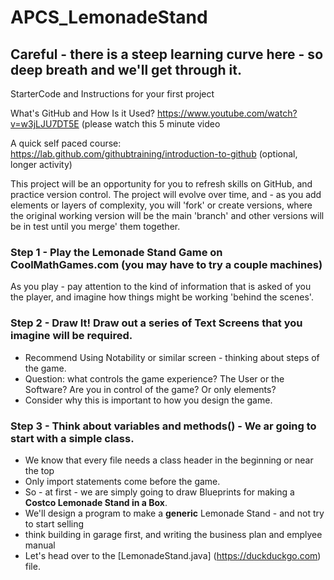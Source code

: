 # APCS_LemonadeStand

## Careful - there is a steep learning curve here - so deep breath and we'll get through it.

StarterCode and Instructions for your first project

What's GitHub and How Is it Used? https://www.youtube.com/watch?v=w3jLJU7DT5E (please watch this 5 minute video

A quick self paced course: https://lab.github.com/githubtraining/introduction-to-github (optional, longer activity)


This project will be an opportunity for you to refresh skills on GitHub, and practice version control.
The project will evolve over time, and - as you add elements or layers of complexity, you will 'fork' or create versions, 
where the original working version will be the main 'branch' and other versions will be in test until you merge' them together.

### Step 1 - Play the Lemonade Stand Game on CoolMathGames.com (you may have to try a couple machines)

  As you play - pay attention to the kind of information that is asked of you the player, and imagine how things might be working 'behind the scenes'.
  
### Step 2 - Draw It!  Draw out a series of Text Screens that you imagine will be required.

  - Recommend Using Notability or similar screen - thinking about steps of the game.  
  - Question: what controls the game experience?  The User or the Software?  Are you in control of the game?  Or only elements?
  - Consider why this is important to how you design the game.
  
### Step 3 - Think about variables and methods() - We ar going to start with a simple class.

  - We know that every file needs a class header in the beginning or near the top
  - Only import statements come before the game.
  - So - at first - we are simply going to draw Blueprints for making a **Costco Lemonade Stand in a Box**.
  - We'll design a program to make a **generic** Lemonade Stand - and not try to start selling 
   - think building in garage first, and writing the business plan and emplyee manual
   - Let's head over to the [LemonadeStand.java] (https://duckduckgo.com) file.
